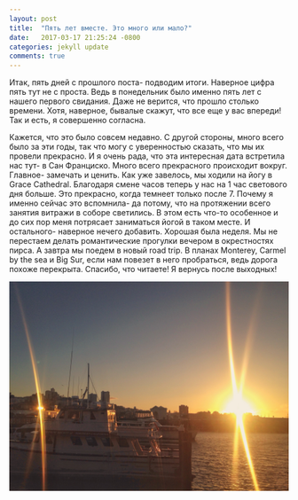 ```yaml
---
layout: post
title:  "Пять лет вместе. Это много или мало?"
date:   2017-03-17 21:25:24 -0800
categories: jekyll update
comments: true
---
```


Итак, пять дней с прошлого поста- подводим итоги. Наверное цифра пять тут не с проста. Ведь в понедельник было именно пять лет с нашего первого свидания. Даже не верится, что прошло столько времени. Хотя, наверное, бывалые скажут, что все еще у вас впереди! Так и есть, я совершенно согласна. 
<!--separate-->
Кажется, что это было совсем недавно. С другой стороны, много всего было за эти годы, так что могу с уверенностью сказать, что мы их провели прекрасно. И я очень рада, что эта интересная дата встретила нас тут- в Сан Франциско. Много всего прекрасного происходит вокруг. Главное- замечать и ценить.
Как уже завелось, мы ходили на йогу в Grace Cathedral. Благодаря смене часов теперь у нас на 1 час светового дня больше. Это прекрасно, когда темнеет только после 7. Почему я именно сейчас это вспомнила- да потому, что на протяжении всего занятия витражи в соборе светились. В этом есть что-то особенное и до сих пор меня потрясает заниматься йогой в таком месте. 
И остального- наверное нечего добавить. Хорошая была неделя. Мы не перестаем делать романтические прогулки вечером в окрестностях пирса. А завтра мы поедем в новый road trip. В планах Monterey, Carmel by the sea и Big Sur, если нам повезет в него пробраться, ведь дорога похоже перекрыта. 
Спасибо, что читаете! Я вернусь после выходных! 

![sunset](/assets/images/posts/2017-03-17-5years/2017-02-23_17-43-01_915.jpeg)